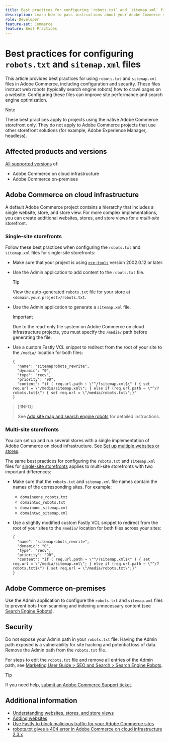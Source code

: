 ```yaml
---
title: Best practices for configuring `robots.txt` and `sitemap.xml` files
description: Learn how to pass instructions about your Adobe Commerce site to web crawlers.
role: Developer
feature-set: Commerce
feature: Best Practices
---
```


# Best practices for configuring `robots.txt` and `sitemap.xml` files

This article provides best practices for using `robots.txt` and `sitemap.xml` files in Adobe Commerce, including configuration and security. These files instruct web robots (typically search engine robots) how to crawl pages on a website. Configuring these files can improve site performance and search engine optimization.

>[!NOTE]
>
>These best practices apply to projects using the native Adobe Commerce storefront only. They do not apply to Adobe Commerce projects that use other storefront solutions (for example, Adobe Experience Manager, headless).

## Affected products and versions

[All supported versions](../../../release/versions.md) of:

- Adobe Commerce on cloud infrastructure
- Adobe Commerce on-premises

## Adobe Commerce on cloud infrastructure

A default Adobe Commerce project contains a hierarchy that includes a single website, store, and store view. For more complex implementations, you can create additional websites, stores, and store views for a _multi-site_ storefront.

### Single-site storefronts

Follow these best practices when configuring the `robots.txt` and `sitemap.xml` files for single-site storefronts:

- Make sure that your project is using [`ece-tools`](https://devdocs.magento.com/cloud/release-notes/ece-release-notes.html) version 2002.0.12 or later.
- Use the Admin application to add content to the `robots.txt` file.

  >[!TIP]
  >
  >View the auto-generated `robots.txt` file for your store at `<domain.your.project>/robots.txt`.

- Use the Admin application to generate a `sitemap.xml` file.

  >[!IMPORTANT]
  >
  >Due to the read-only file system on Adobe Commerce on cloud infrastructure projects, you must specify the `/media/` path before generating the file.

- Use a custom Fastly VCL snippet to redirect from the root of your site to the `/media/` location for both files:

   ```vcl
   {
     "name": "sitemaprobots_rewrite",
     "dynamic": "0",
     "type": "recv",
     "priority": "90",
     "content": "if ( req.url.path ~ \"^/?sitemap.xml$\" ) { set req.url = \"/media/sitemap.xml\"; } else if (req.url.path ~ \"^/?robots.txt$\") { set req.url = \"/media/robots.txt\";}"
   }
   ```

>[!INFO]
>
>See [Add site map and search engine robots](https://devdocs.magento.com/cloud/trouble/robots-sitemap.html) for detailed instructions.


### Multi-site storefronts

You can set up and run several stores with a single implementation of Adobe Commerce on cloud infrastructure. See [Set up multiple websites or stores](https://devdocs.magento.com/cloud/project/project-multi-sites.html).

The same best practices for configuring the `robots.txt` and `sitemap.xml` files for [single-site storefronts](#single-site-storefronts) applies to multi-site storefronts with two important differences:

- Make sure that the `robots.txt` and `sitemap.xml` file names contain the names of the corresponding sites. For example:
  - `domaineone_robots.txt`
  - `domaintwo_robots.txt`
  - `domainone_sitemap.xml`
  - `domaintwo_sitemap.xml`

- Use a slightly modified custom Fastly VCL snippet to redirect from the root of your sites to the `/media/` location for both files across your sites:

   ```vcl
   {
     "name": "sitemaprobots_rewrite",
     "dynamic": "0",
     "type": "recv",
     "priority": "90",
     "content": "if ( req.url.path ~ \"^/?sitemap.xml$\" ) { set req.url = \"/media/sitemap.xml\"; } else if (req.url.path ~ \"^/?robots.txt$\") { set req.url = \"/media/robots.txt\";}"
   }
   ```

## Adobe Commerce on-premises

Use the Admin application to configure the `robots.txt` and `sitemap.xml` files to prevent bots from scanning and indexing unnecessary content (see [Search Engine Robots](https://experienceleague.adobe.com/docs/commerce-admin/marketing/seo/seo-overview.html#search-engine-robots)).

## Security

Do not expose your Admin path in your `robots.txt` file. Having the Admin path exposed is a vulnerability for site hacking and potential loss of data. Remove the Admin path from the `robots.txt` file.

For steps to edit the `robots.txt` file and remove all entries of the Admin path, see [Marketing User Guide > SEO and Search > Search Engine Robots](https://experienceleague.adobe.com/docs/commerce-admin/marketing/seo/seo-overview.html#search-engine-robots).

>[!TIP]
>
>If you need help, [submit an Adobe Commerce Support ticket](https://support.magento.com/hc/en-us/articles/360000913794#submit-ticket).

## Additional information

- [Understanding websites, stores, and store views](https://devdocs.magento.com/cloud/configure/configure-best-practices.html#sites)
- [Adding websites](https://docs.magento.com/user-guide/stores/stores-all-create-website.html)
- [Use Fastly to block malicious traffic for your Adobe Commerce sites](https://devdocs.magento.com/cloud/cdn/fastly-vcl-blocking.html)
- [robots.txt gives a 404 error in Adobe Commerce on cloud infrastructure 2.3.x](https://support.magento.com/hc/en-us/articles/360040594911)
